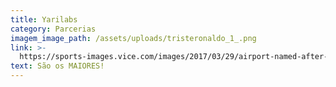 ```yaml
---
title: Yarilabs
category: Parcerias
imagem_image_path: /assets/uploads/tristeronaldo_1_.png
link: >-
  https://sports-images.vice.com/images/2017/03/29/airport-named-after-cristiano-ronaldo-also-has-terrible-ronaldo-statue-body-image-1490801343.png?crop=1xw:0.7725321888412017xh;center,center&resize=1050:*
text: São os MAIORES!
---
```


